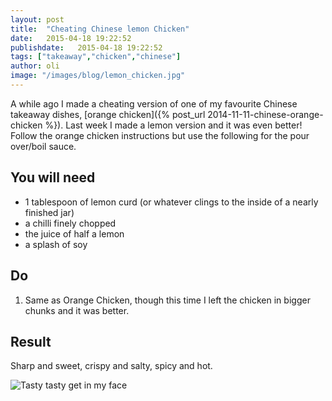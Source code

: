 ```yaml
---
layout: post
title:  "Cheating Chinese lemon Chicken"
date:   2015-04-18 19:22:52
publishdate:   2015-04-18 19:22:52
tags: ["takeaway","chicken","chinese"] 
author: oli
image: "/images/blog/lemon_chicken.jpg"
---
```


A while ago I made a cheating version of one of my favourite Chinese takeaway dishes, [orange chicken]({% post_url 2014-11-11-chinese-orange-chicken %}).  Last week I made a lemon version and it was even better!  Follow the orange chicken instructions but use the following for the pour over/boil sauce.


## You will need

* 1 tablespoon of lemon curd (or whatever clings to the inside of a nearly finished jar)
* a chilli finely chopped
* the juice of half a lemon
* a splash of soy


## Do

1. Same as Orange Chicken, though this time I left the chicken in bigger chunks and it was better.



## Result

Sharp and sweet, crispy and salty, spicy and hot.

![Tasty tasty get in my face ](/images/blog/lemon_chicken.jpg "Tasty tasty get in my face")
